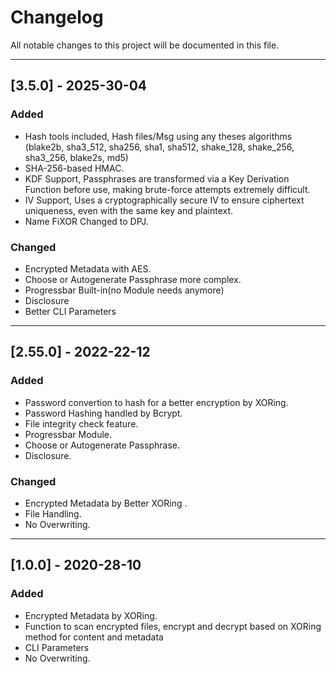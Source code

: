 # Changelog

All notable changes to this project will be documented in this file.


---

## [3.5.0] - 2025-30-04
### Added
- Hash tools included, Hash files/Msg using any theses algorithms (blake2b, sha3_512, sha256, sha1, sha512, shake_128, shake_256, sha3_256, blake2s, md5)
- SHA-256-based HMAC.
- KDF Support, Passphrases are transformed via a Key Derivation Function before use, making brute-force attempts extremely difficult.
- IV Support, Uses a cryptographically secure IV to ensure ciphertext uniqueness, even with the same key and plaintext.
- Name FiXOR Changed to DPJ.
### Changed
- Encrypted Metadata with AES.
- Choose or Autogenerate Passphrase more complex.
- Progressbar Built-in(no Module needs anymore)
- Disclosure
- Better CLI Parameters
---

## [2.55.0] - 2022-22-12
### Added
- Password convertion to hash for a better encryption by XORing.
- Password Hashing handled by Bcrypt.
- File integrity check feature.
- Progressbar Module.
- Choose or Autogenerate Passphrase.
- Disclosure.
### Changed
- Encrypted Metadata by Better XORing .
- File Handling.
- No Overwriting.
---

## [1.0.0] - 2020-28-10
### Added
- Encrypted Metadata by XORing.
- Function to scan encrypted files, encrypt and decrypt based on XORing method for content and metadata
- CLI Parameters 
- No Overwriting.
